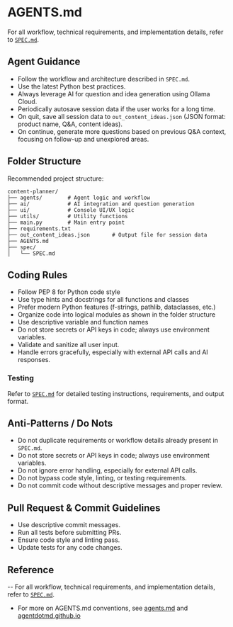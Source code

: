 # AGENTS.md

For all workflow, technical requirements, and implementation details, refer to [`SPEC.md`](./spec/SPEC.md).

## Agent Guidance
- Follow the workflow and architecture described in `SPEC.md`.
- Use the latest Python best practices.
- Always leverage AI for question and idea generation using Ollama Cloud.
- Periodically autosave session data if the user works for a long time.
- On quit, save all session data to `out_content_ideas.json` (JSON format: product name, Q&A, content ideas).
- On continue, generate more questions based on previous Q&A context, focusing on follow-up and unexplored areas.

## Folder Structure
Recommended project structure:
```
content-planner/
├── agents/        # Agent logic and workflow
├── ai/            # AI integration and question generation
├── ui/            # Console UI/UX logic
├── utils/         # Utility functions
├── main.py        # Main entry point
├── requirements.txt
├── out_content_ideas.json       # Output file for session data
├── AGENTS.md
├── spec/
│   └── SPEC.md
```

## Coding Rules
- Follow PEP 8 for Python code style
- Use type hints and docstrings for all functions and classes
- Prefer modern Python features (f-strings, pathlib, dataclasses, etc.)
- Organize code into logical modules as shown in the folder structure
- Use descriptive variable and function names
- Do not store secrets or API keys in code; always use environment variables.
- Validate and sanitize all user input.
- Handle errors gracefully, especially with external API calls and AI responses.

### Testing
Refer to [`SPEC.md`](./spec/SPEC.md) for detailed testing instructions, requirements, and output format.

## Anti-Patterns / Do Nots
- Do not duplicate requirements or workflow details already present in `SPEC.md`.
- Do not store secrets or API keys in code; always use environment variables.
- Do not ignore error handling, especially for external API calls.
- Do not bypass code style, linting, or testing requirements.
- Do not commit code without descriptive messages and proper review.

## Pull Request & Commit Guidelines
- Use descriptive commit messages.
- Run all tests before submitting PRs.
- Ensure code style and linting pass.
- Update tests for any code changes.

## Reference
-- For all workflow, technical requirements, and implementation details, refer to [`SPEC.md`](./spec/SPEC.md).
- For more on AGENTS.md conventions, see [agents.md](https://agents.md/) and [agentdotmd.github.io](https://agentdotmd.github.io/website/)
